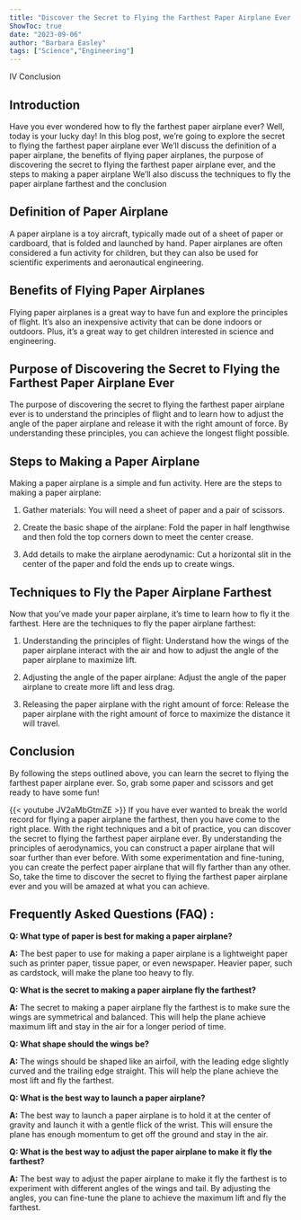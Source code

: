 ```yaml
---
title: "Discover the Secret to Flying the Farthest Paper Airplane Ever!"
ShowToc: true 
date: "2023-09-06"
author: "Barbara Easley" 
tags: ["Science","Engineering"]
---
```

IV Conclusion

## Introduction

Have you ever wondered how to fly the farthest paper airplane ever? Well, today is your lucky day! In this blog post, we’re going to explore the secret to flying the farthest paper airplane ever We’ll discuss the definition of a paper airplane, the benefits of flying paper airplanes, the purpose of discovering the secret to flying the farthest paper airplane ever, and the steps to making a paper airplane We’ll also discuss the techniques to fly the paper airplane farthest and the conclusion

## Definition of Paper Airplane

A paper airplane is a toy aircraft, typically made out of a sheet of paper or cardboard, that is folded and launched by hand. Paper airplanes are often considered a fun activity for children, but they can also be used for scientific experiments and aeronautical engineering.

## Benefits of Flying Paper Airplanes

Flying paper airplanes is a great way to have fun and explore the principles of flight. It’s also an inexpensive activity that can be done indoors or outdoors. Plus, it’s a great way to get children interested in science and engineering.

## Purpose of Discovering the Secret to Flying the Farthest Paper Airplane Ever

The purpose of discovering the secret to flying the farthest paper airplane ever is to understand the principles of flight and to learn how to adjust the angle of the paper airplane and release it with the right amount of force. By understanding these principles, you can achieve the longest flight possible.

## Steps to Making a Paper Airplane

Making a paper airplane is a simple and fun activity. Here are the steps to making a paper airplane:

1. Gather materials: You will need a sheet of paper and a pair of scissors.

2. Create the basic shape of the airplane: Fold the paper in half lengthwise and then fold the top corners down to meet the center crease.

3. Add details to make the airplane aerodynamic: Cut a horizontal slit in the center of the paper and fold the ends up to create wings.

## Techniques to Fly the Paper Airplane Farthest

Now that you’ve made your paper airplane, it’s time to learn how to fly it the farthest. Here are the techniques to fly the paper airplane farthest:

1. Understanding the principles of flight: Understand how the wings of the paper airplane interact with the air and how to adjust the angle of the paper airplane to maximize lift.

2. Adjusting the angle of the paper airplane: Adjust the angle of the paper airplane to create more lift and less drag.

3. Releasing the paper airplane with the right amount of force: Release the paper airplane with the right amount of force to maximize the distance it will travel.

## Conclusion

By following the steps outlined above, you can learn the secret to flying the farthest paper airplane ever. So, grab some paper and scissors and get ready to have some fun!

{{< youtube JV2aMbGtmZE >}} 
If you have ever wanted to break the world record for flying a paper airplane the farthest, then you have come to the right place. With the right techniques and a bit of practice, you can discover the secret to flying the farthest paper airplane ever. By understanding the principles of aerodynamics, you can construct a paper airplane that will soar further than ever before. With some experimentation and fine-tuning, you can create the perfect paper airplane that will fly farther than any other. So, take the time to discover the secret to flying the farthest paper airplane ever and you will be amazed at what you can achieve.

## Frequently Asked Questions (FAQ) :
**Q: What type of paper is best for making a paper airplane?**

**A:** The best paper to use for making a paper airplane is a lightweight paper such as printer paper, tissue paper, or even newspaper. Heavier paper, such as cardstock, will make the plane too heavy to fly.

**Q: What is the secret to making a paper airplane fly the farthest?**

**A:** The secret to making a paper airplane fly the farthest is to make sure the wings are symmetrical and balanced. This will help the plane achieve maximum lift and stay in the air for a longer period of time.

**Q: What shape should the wings be?**

**A:** The wings should be shaped like an airfoil, with the leading edge slightly curved and the trailing edge straight. This will help the plane achieve the most lift and fly the farthest.

**Q: What is the best way to launch a paper airplane?**

**A:** The best way to launch a paper airplane is to hold it at the center of gravity and launch it with a gentle flick of the wrist. This will ensure the plane has enough momentum to get off the ground and stay in the air.

**Q: What is the best way to adjust the paper airplane to make it fly the farthest?**

**A:** The best way to adjust the paper airplane to make it fly the farthest is to experiment with different angles of the wings and tail. By adjusting the angles, you can fine-tune the plane to achieve the maximum lift and fly the farthest.



